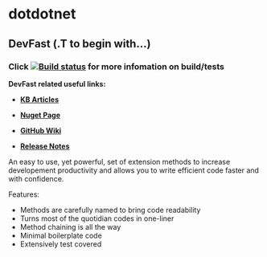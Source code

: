 # dotdotnet

## DevFast (.T to begin with...)
### Click [![Build status](https://ci.appveyor.com/api/projects/status/f7ben6w9ecd09tg3/branch/develop?svg=true)](https://ci.appveyor.com/project/samaysar/dotdotnet/branch/develop) for more infomation on build/tests

<p><strong>DevFast related useful links:</strong></p>

<ul>
	<li>
	<p><strong><a href="https://rawgit.com/samaysar/dotdotnet/develop/Dot.Net.DevFast/articles/SimplyDevFast.html">KB Articles</a></strong></p>
	</li>
	<li>
	<p><strong><a href="https://www.nuget.org/packages/Dot.Net.DevFast">Nuget Page</a></strong></p>
	</li>
	<li>
	<p><strong><a href="https://github.com/samaysar/dotdotnet/wiki/DevFast">GitHub Wiki</a></strong></p>
	</li>
	<li>
	<p><strong><a href="https://raw.githubusercontent.com/samaysar/dotdotnet/develop/ReleaseNotes.txt">Release Notes</a></strong></p>
	</li>
</ul>

An easy to use, yet powerful, set of extension methods to increase developement productivity and allows you to write efficient code faster and with confidence.

Features:
* Methods are carefully named to bring code readability
* Turns most of the quotidian codes in one-liner
* Method chaining is all the way
* Minimal boilerplate code
* Extensively test covered
